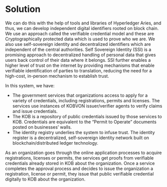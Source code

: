 # Solution

We can do this with the help of tools and libraries of Hyperledger Aries, and thus, we can develop independent digital identifiers rooted on block chain. We use an approach called the verifiable credential model and these are Cryptographically protected data which is used to prove who we are. We also use self-sovereign identity and decentralized identifiers which are independent of the central authorities. Self Sovereign Identity (SSI) is a promising approach to decentralized handling of personal data that gives users back control of their data where it belongs. SSI further enables a higher level of trust on the internet by providing mechanisms that enable verifiable identification of parties to translation, reducing the need for a high-cost, in-person mechanism to establish trust.

In this system, we have:

* The government services that organizations access to apply for a variety of credentials, including registrations, permits and licenses. The services use instances of KOBVON issuer/verifier agents to verify claims and issue credentials.
* The KOB is a repository of public credentials issued by those services to KOB. Credentials are equivalent to the “Permit to Operate” documents posted on businesses’ walls.
* The identity registry underlies the system to infuse trust. The identity register is a decentralized, self-sovereign identity network built on blockchain/distributed ledger technology.

As an organization goes through the online application processes to acquire registrations, licenses or permits, the services get proofs from verifiable credentials already stored in KOB about the organization. Once a service completes the approval process and decides to issue the organization a registration, license or permit, they issue that public verifiable credential digitally to KOB about the organization.